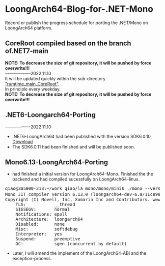 # LoongArch64-Blog-for-.NET-Mono
Record or  publish the progress schedule for porting the .NET/Mono on LoongArch64 platform.


## CoreRoot compiled based on the branch of.NET7-main
**NOTE: To decrease the size of git repository, it will be pushed by force overwrite!!!**  
-------------2022.11.10  
It will be updated quickly within the sub-directory ["rumtime_main_CoreRoot"](https://github.com/shushanhf/LoongArch64-Blog-for-.NET-Mono/tree/main/rumtime_main_CoreRoot).  
In principle every weekday.  
**NOTE: To decrease the size of git repository, it will be pushed by force overwrite!!!**  

## .NET6-Loongarch64-Porting
-------------2022.11.10  
* .NET6-LoongArch64 had been published with the version SDK6.0.10,  [Download](http://www.loongnix.cn/zh/api/dotnet/)
* The SDK6.0.11 had been finished and will be published soon.


## Mono6.13-LoongArch64-Porting
* had finished a initial version for LoongArch64-Mono.
Finished the the backend and had compiled sucessfully on LoongArch64-linux.
<pre>
qiao@3a5000-213:~/work_qiao/la_mono/mono/mini$ ./mono --version
Mono JIT compiler version 6.13.0 (loongarch64-dev-6.0/11ce995f841 2021年 11月 02日 星期二 07:54:19 UTC)
Copyright (C) Novell, Inc, Xamarin Inc and Contributors. www.mono-project.com
	TLS:           __thread
	SIGSEGV:       normal
	Notifications: epoll
	Architecture:  loongarch64
	Disabled:      none
	Misc:          softdebug 
	Interpreter:   yes
	Suspend:       preemptive
	GC:            sgen (concurrent by default)
</pre>
* Later, I will amend the implement of the LoongArch64-ABI and the exception-process.
